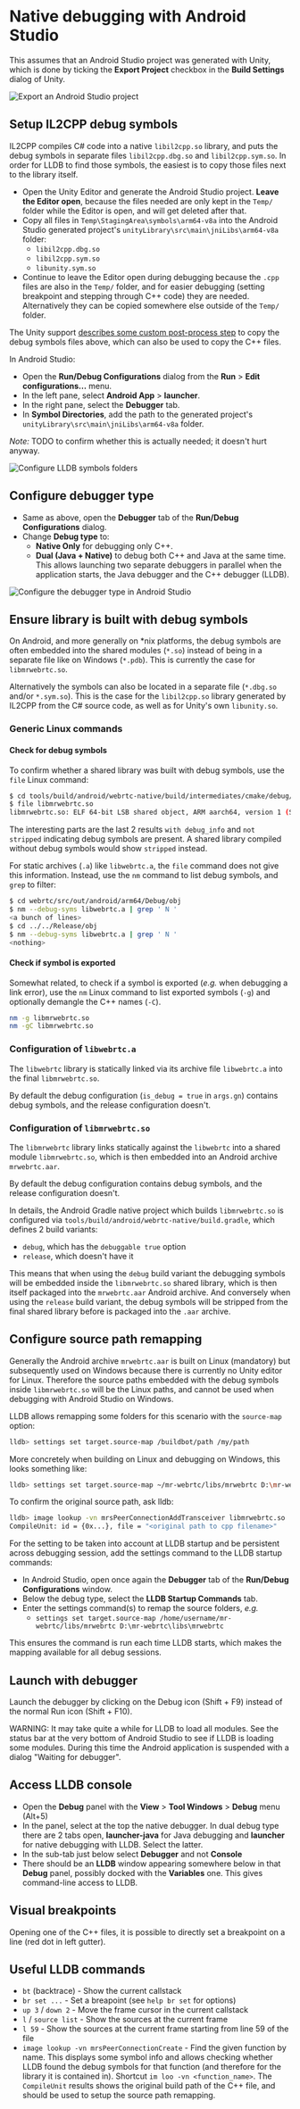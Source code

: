 # Native debugging with Android Studio

This assumes that an Android Studio project was generated with Unity, which is done by ticking the **Export Project** checkbox in the **Build Settings** dialog of Unity.

![Export an Android Studio project](docs/android-export-project.png)

## Setup IL2CPP debug symbols

IL2CPP compiles C# code into a native `libil2cpp.so` library, and puts the debug symbols in separate files `libil2cpp.dbg.so` and `libil2cpp.sym.so`. In order for LLDB to find those symbols, the easiest is to copy those files next to the library itself.

- Open the Unity Editor and generate the Android Studio project. **Leave the Editor open**, because the files needed are only kept in the `Temp/` folder while the Editor is open, and will get deleted after that.
- Copy all files in `Temp\StagingArea\symbols\arm64-v8a` into the Android Studio generated project's `unityLibrary\src\main\jniLibs\arm64-v8a` folder:
  - `libil2cpp.dbg.so`
  - `libil2cpp.sym.so`
  - `libunity.sym.so`
- Continue to leave the Editor open during debugging because the `.cpp` files are also in the `Temp/` folder, and for easier debugging (setting breakpoint and stepping through C++ code) they are needed. Alternatively they can be copied somewhere else outside of the `Temp/` folder.

The Unity support [describes some custom post-process step](https://support.unity3d.com/hc/en-us/articles/115000177543-Where-I-can-get-the-symbols-file-for-the-libil2cpp-so-library-in-an-Android-IL2CPP-build-to-symbolicate-call-stacks-from-crashes-on-my-production-builds-) to copy the debug symbols files above, which can also be used to copy the C++ files.

In Android Studio:

- Open the **Run/Debug Configurations** dialog from the **Run** > **Edit configurations...** menu.
- In the left pane, select **Android App** > **launcher**.
- In the right pane, select the **Debugger** tab.
- In **Symbol Directories**, add the path to the generated project's `unityLibrary\src\main\jniLibs\arm64-v8a` folder.

_Note:_ TODO to confirm whether this is actually needed; it doesn't hurt anyway.

![Configure LLDB symbols folders](docs/lldb-symbols-folder.png)

## Configure debugger type

- Same as above, open the **Debugger** tab of the **Run/Debug Configurations** dialog.
- Change **Debug type** to:
  - **Native Only** for debugging only C++.
  - **Dual (Java + Native)** to debug both C++ and Java at the same time. This allows launching two separate debuggers in parallel when the application starts, the Java debugger and the C++ debugger (LLDB).

![Configure the debugger type in Android Studio](docs/android-studio-debugger-type.png)

## Ensure library is built with debug symbols

On Android, and more generally on \*nix platforms, the debug symbols are often embedded into the shared modules (`*.so`) instead of being in a separate file like on Windows (`*.pdb`). This is currently the case for `libmrwebrtc.so`.

Alternatively the symbols can also be located in a separate file (`*.dbg.so` and/or `*.sym.so`). This is the case for the `libil2cpp.so` library generated by IL2CPP from the C# source code, as well as for Unity's own `libunity.so`.

### Generic Linux commands

#### Check for debug symbols

To confirm whether a shared library was built with debug symbols, use the `file` Linux command:

```sh
$ cd tools/build/android/webrtc-native/build/intermediates/cmake/debug/obj/arm64-v8a/
$ file libmrwebrtc.so
libmrwebrtc.so: ELF 64-bit LSB shared object, ARM aarch64, version 1 (SYSV), dynamically linked, BuildID[sha1]=<...>, with debug_info, not stripped
```

The interesting parts are the last 2 results `with debug_info` and `not stripped` indicating debug symbols are present. A shared library compiled without debug symbols would show `stripped` instead.

For static archives (`.a`) like `libwebrtc.a`, the `file` command does not give this information. Instead, use the `nm` command to list debug symbols, and `grep` to filter:

```sh
$ cd webrtc/src/out/android/arm64/Debug/obj
$ nm --debug-syms libwebrtc.a | grep ' N '
<a bunch of lines>
$ cd ../../Release/obj
$ nm --debug-syms libwebrtc.a | grep ' N '
<nothing>
```

#### Check if symbol is exported

Somewhat related, to check if a symbol is exported (_e.g._ when debugging a link error), use the `nm` Linux command to list exported symbols (`-g`) and optionally demangle the C++ names (`-C`).

```sh
nm -g libmrwebrtc.so
nm -gC libmrwebrtc.so
```

### Configuration of `libwebrtc.a`

The `libwebrtc` library is statically linked via its archive file `libwebrtc.a` into the final `libmrwebrtc.so`.

By default the debug configuration (`is_debug = true` in `args.gn`) contains debug symbols, and the release configuration doesn't.

### Configuration of `libmrwebrtc.so`

The `libmrwebrtc` library links statically against the `libwebrtc` into a shared module `libmrwebrtc.so`, which is then embedded into an Android archive `mrwebrtc.aar`.

By default the debug configuration contains debug symbols, and the release configuration doesn't.

In details, the Android Gradle native project which builds `libmrwebrtc.so` is configured via `tools/build/android/webrtc-native/build.gradle`, which defines 2 build variants:

- `debug`, which has the `debuggable true` option
- `release`, which doesn't have it

This means that when using the `debug` build variant the debugging symbols will be embedded inside the `libmrwebrtc.so` shared library, which is then itself packaged into the `mrwebrtc.aar` Android archive. And conversely when using the `release` build variant, the debug symbols will be stripped from the final shared library before is packaged into the `.aar` archive.

## Configure source path remapping

Generally the Android archive `mrwebrtc.aar` is built on Linux (mandatory) but subsequently used on Windows because there is currently no Unity editor for Linux. Therefore the source paths embedded with the debug symbols inside `libmrwebrtc.so` will be the Linux paths, and cannot be used when debugging with Android Studio on Windows.

LLDB allows remapping some folders for this scenario with the `source-map` option:

```sh
lldb> settings set target.source-map /buildbot/path /my/path
```

More concretely when building on Linux and debugging on Windows, this looks something like:

```sh
lldb> settings set target.source-map ~/mr-webrtc/libs/mrwebrtc D:\mr-webrtc\libs\mrwebrtc
```

To confirm the original source path, ask lldb:

```sh
lldb> image lookup -vn mrsPeerConnectionAddTransceiver libmrwebrtc.so
CompileUnit: id = {0x...}, file = "<original path to cpp filename>"
```

For the setting to be taken into account at LLDB startup and be persistent across debugging session, add the settings command to the LLDB startup commands:

- In Android Studio, open once again the **Debugger** tab of the **Run/Debug Configurations** window.
- Below the debug type, select the **LLDB Startup Commands** tab.
- Enter the settings command(s) to remap the source folders, _e.g._
  - `settings set target.source-map /home/username/mr-webrtc/libs/mrwebrtc D:\mr-webrtc\libs\mrwebrtc`

This ensures the command is run each time LLDB starts, which makes the mapping available for all debug sessions.

## Launch with debugger

Launch the debugger by clicking on the Debug icon (Shift + F9) instead of the normal Run icon (Shift + F10).

WARNING: It may take quite a while for LLDB to load all modules. See the status bar at the very bottom of Android Studio to see if LLDB is loading some modules. During this time the Android application is suspended with a dialog "Waiting for debugger".

## Access LLDB console

- Open the **Debug** panel with the **View** > **Tool Windows** > **Debug** menu (Alt+5)
- In the panel, select at the top the native debugger. In dual debug type there are 2 tabs open, **launcher-java** for Java debugging and **launcher** for native debugging with LLDB. Select the latter.
- In the sub-tab just below select **Debugger** and not **Console**
- There should be an **LLDB** window appearing somewhere below in that **Debug** panel, possibly docked with the **Variables** one. This gives command-line access to LLDB.

## Visual breakpoints

Opening one of the C++ files, it is possible to directly set a breakpoint on a line (red dot in left gutter).

## Useful LLDB commands

- `bt` (backtrace) - Show the current callstack
- `br set ...` - Set a breapoint (see `help br set` for options)
- `up 3` / `down 2` - Move the frame cursor in the current callstack
- `l` / `source list` - Show the sources at the current frame
- `l 59` - Show the sources at the current frame starting from line 59 of the file
- `image lookup -vn mrsPeerConnectionCreate` - Find the given function by name. This displays some symbol info and allows checking whether LLDB found the debug symbols for that function (and therefore for the library it is contained in). Shortcut `im loo -vn <function_name>`. The `CompileUnit` results shows the original build path of the C++ file, and should be used to setup the source path remapping.